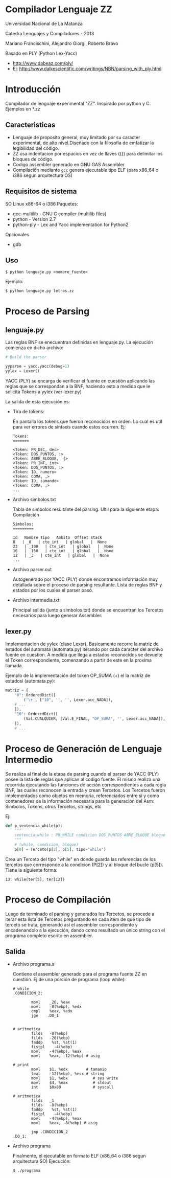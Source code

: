 Compilador Lenguaje ZZ
======================

Universidad Nacional de La Matanza

Catedra Lenguajes y Compiladores - 2013

Mariano Francischini, Alejandro Giorgi, Roberto Bravo


Basado en PLY (Python Lex-Yacc)

* http://www.dabeaz.com/ply/
* Ej: http://www.dalkescientific.com/writings/NBN/parsing_with_ply.html


Introducción
============
Compilador de lenguaje experimental "ZZ". Inspirado por python y C. Ejemplos en \*.zz

Caracteristicas
---------------
* Lenguaje de proposito general, muy limitado por su caracter experimental, de alto nivel.Diseñado con la filosofía de emfatizar la legibilidad del código.
* ZZ usa indentacion por espacios en vez de llaves ({}) para delimitar los bloques de código. 
* Codigo assembler generado en GNU GAS Assembler
* Compilación mediante `gcc` genera ejecutable tipo ELF (para x86_64 o i386 segun arquitectura OS)



Requisitos de sistema
---------------------

SO Linux x86-64 o i386
Paquetes:
* gcc-multilib - GNU C compiler (multilib files)
* python - Version 2.7
* python-ply - Lex and Yacc implementation for Python2

Opcionales
* gdb

Uso
---


```
$ python lenguaje.py <nombre_fuente>
```

Ejemplo:

```
$ python lenguaje.py letras.zz
```

Proceso de Parsing
==================


lenguaje.py
-----------

Las reglas BNF se enecuentran definidas en lenguaje.py. La ejecución comienza en dicho archivo:

```python
# Build the parser

yyparse = yacc.yacc(debug=1)
yylex = Lexer()
```
YACC (PLY) se encarga de verificar el fuente en cuestión aplicando las reglas que se correspondan a la BNF, haciendo esto a medida que le solicita Tokens a yylex (ver lexer.py)

La salida de esta ejecución es:
* Tira de tokens:

    En pantalla los tokens que fueron reconocidos en orden. Lo cual es util para ver errores de sintaxis cuando estos ocurren. Ej:

    ```
    Tokens:
    =======
    
    <Token: PR_DEC, dec>
    <Token: DOS_PUNTOS, :>
    <Token: ABRE_BLOQUE,  {>
    <Token: PR_INT, int>
    <Token: DOS_PUNTOS, :>
    <Token: ID, numero>
    <Token: COMA, ,>
    <Token: ID, sumando>
    <Token: COMA, ,>
    ...
    ```
* Archivo simbolos.txt

    Tabla de simbolos resultante del parsing. Ultil para la siguiente etapa: Compilación

    ```
    Simbolos:
    =========
    
    Id   Nombre Tipo   Ambito  Offset stack
    8   | _8   | cte_int   | global   |  None
    23   | _100   | cte_int   | global   |  None
    16   | _150   | cte_int   | global   |  None
    12   | _3   | cte_int   | global   |  None
    ...
    ```
* Archivo parser.out

    Autogenerado por YACC (PLY) donde encontramos información muy detallada sobre el proceso de parsing resultante. Lista de reglas BNF y estados por los cuales el parser pasó.
    
* Archivo intermedia.txt

    Principal salida (junto a simbolos.txt) donde se encuentran los Tercetos necesarios para luego generar Assembler.

lexer.py
--------
Implementacion de yylex (clase Lexer).
Basicamente recorre la matriz de estados del automata (automata.py) iterando por cada caracter del archivo fuente en cuestion. A medida que llega a estados reconocidos se devuelte el Token correspondiente, comenzando a partir de este en la proxima llamada.

Ejemplo de la implementación del token OP_SUMA (+) el la matriz de estadosi (automata.py):
```python
matriz = {
    "0": OrderedDict([
        ('\+', ["10", '', '', Lexer.acc_NADA]),
    # ...
    ]),
    "10": OrderedDict([
        (Val.CUALQUIER, [Val.E_FINAL, "OP_SUMA", '', Lexer.acc_NADA]),
    ]),
    # ...
```



Proceso de Generación de Lenguaje Intermedio
============================================

Se realiza al final de la etapa de parsing cuando el parser de YACC (PLY) posee la lista de reglas que aplican al codigo fuente. El mismo realiza una recorrida ejecutando las funciones de acción correspondientes a cada regla BNF, las cuales reconocen la entrada y crean Tercetos.
Los Tercetos fueron implementados como objetos en memoria, referenciados entre sí y como contenedores de la información necesaria para la generación del Asm: Simbolos, Tokens, otros Tercetos, strings, etc

Ej:

```python
def p_sentencia_while(p):
    """
    sentencia_while : PR_WHILE condicion DOS_PUNTOS ABRE_BLOQUE bloque CIERRA_BLOQUE
    """
    # (while, condicion, bloque)
    p[0] = Terceto(p[2], p[5], tipo="while")
```

Crea un Terceto del tipo "while" en donde guarda las referencias de los tercetos que corresponde a la condicion (P[2]) y al bloque del bucle (p[5]). Tiene la siguiente forma:

```
13: while(ter[5], ter[12])
```

Proceso de Compilación
======================

Luego de terminado el parsing y generados los Tercetos, se procede a iterar esta lista de Tercetos preguntando en cada item de qué tipo de terceto se trata, generando así el assembler correspondiente y encadenandolo a la ejecución, dando como resultado un único string con el programa completo escrito en assembler.

Salida
------

* Archivo programa.s

    Contiene el assembler generado para el programa fuente ZZ en cuestión. Ej de una porción de programa (loop while):

    ```
    # while
    .CONDICION_2:
        
            movl    _26, %eax
            movl    -8(%ebp), %edx
            cmpl    %eax, %edx
            jge    .DO_1
    
        
    # aritmetica
            filds   -8(%ebp)
            filds   -20(%ebp)
            faddp    %st, %st(1)
            fistpl    -4(%ebp)
            movl    -4(%ebp), %eax
            movl    %eax, -12(%ebp) # asig
    
    # print
            movl    $1, %edx        # tamanio
            leal    -12(%ebp), %ecx # string
            movl    $1, %ebx           # sys write
            movl    $4, %eax           # stdout
            int     $0x80              # syscall
    
    # aritmetica
            filds   _1  
            filds   -8(%ebp)
            faddp    %st, %st(1)
            fistpl    -4(%ebp)
            movl    -4(%ebp), %eax
            movl    %eax, -8(%ebp) # asig
    
            jmp .CONDICION_2
    .DO_1:
    
    ```

* Archivo programa

    Finalmente, el ejecutable en formato ELF (x86_64 o i386 segun arquitectura SO)
    Ejecución:

    ```
    $ ./programa
    ```
